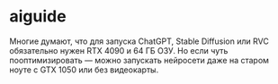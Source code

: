 # aiguide
Многие думают, что для запуска ChatGPT, Stable Diffusion или RVC обязательно нужен RTX 4090 и 64 ГБ ОЗУ. Но если чуть пооптимизировать — можно запускать нейросети даже на старом ноуте с GTX 1050 или без видеокарты.
